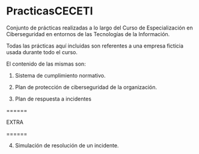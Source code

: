 # PracticasCECETI
Conjunto de prácticas realizadas a lo largo del Curso de Especialización en Ciberseguridad en entornos de las Tecnologías de la Información.

Todas las prácticas aquí incluidas son referentes a una empresa ficticia usada durante todo el curso.

El contenido de las mismas son:

1. Sistema de cumplimiento normativo.

2. Plan de protección de ciberseguridad de la organización.

3. Plan de respuesta a incidentes



======

EXTRA

======

4. Simulación de resolución de un incidente.
